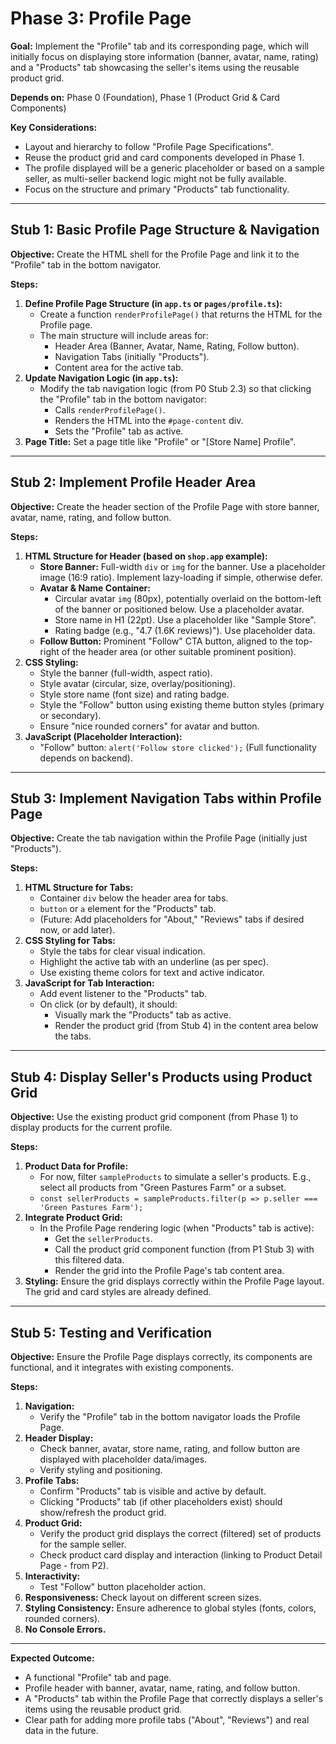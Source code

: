 # Phase 3: Profile Page

**Goal:** Implement the "Profile" tab and its corresponding page, which will initially focus on displaying store information (banner, avatar, name, rating) and a "Products" tab showcasing the seller's items using the reusable product grid.

**Depends on:** Phase 0 (Foundation), Phase 1 (Product Grid & Card Components)

**Key Considerations:**
*   Layout and hierarchy to follow "Profile Page Specifications".
*   Reuse the product grid and card components developed in Phase 1.
*   The profile displayed will be a generic placeholder or based on a sample seller, as multi-seller backend logic might not be fully available.
*   Focus on the structure and primary "Products" tab functionality.

---

## Stub 1: Basic Profile Page Structure & Navigation

**Objective:** Create the HTML shell for the Profile Page and link it to the "Profile" tab in the bottom navigator.

**Steps:**

1.  **Define Profile Page Structure (in `app.ts` or `pages/profile.ts`):**
    *   Create a function `renderProfilePage()` that returns the HTML for the Profile page.
    *   The main structure will include areas for:
        *   Header Area (Banner, Avatar, Name, Rating, Follow button).
        *   Navigation Tabs (initially "Products").
        *   Content area for the active tab.
2.  **Update Navigation Logic (in `app.ts`):**
    *   Modify the tab navigation logic (from P0 Stub 2.3) so that clicking the "Profile" tab in the bottom navigator:
        *   Calls `renderProfilePage()`.
        *   Renders the HTML into the `#page-content` div.
        *   Sets the "Profile" tab as active.
3.  **Page Title:** Set a page title like "Profile" or "[Store Name] Profile".

---

## Stub 2: Implement Profile Header Area

**Objective:** Create the header section of the Profile Page with store banner, avatar, name, rating, and follow button.

**Steps:**

1.  **HTML Structure for Header (based on `shop.app` example):**
    *   **Store Banner:** Full-width `div` or `img` for the banner. Use a placeholder image (16:9 ratio). Implement lazy-loading if simple, otherwise defer.
    *   **Avatar & Name Container:**
        *   Circular avatar `img` (80px), potentially overlaid on the bottom-left of the banner or positioned below. Use a placeholder avatar.
        *   Store name in H1 (22pt). Use a placeholder like "Sample Store".
        *   Rating badge (e.g., "4.7 (1.6K reviews)"). Use placeholder data.
    *   **Follow Button:** Prominent "Follow" CTA button, aligned to the top-right of the header area (or other suitable prominent position).
2.  **CSS Styling:**
    *   Style the banner (full-width, aspect ratio).
    *   Style avatar (circular, size, overlay/positioning).
    *   Style store name (font size) and rating badge.
    *   Style the "Follow" button using existing theme button styles (primary or secondary).
    *   Ensure "nice rounded corners" for avatar and button.
3.  **JavaScript (Placeholder Interaction):**
    *   "Follow" button: `alert('Follow store clicked');` (Full functionality depends on backend).

---

## Stub 3: Implement Navigation Tabs within Profile Page

**Objective:** Create the tab navigation within the Profile Page (initially just "Products").

**Steps:**

1.  **HTML Structure for Tabs:**
    *   Container `div` below the header area for tabs.
    *   `button` or `a` element for the "Products" tab.
    *   (Future: Add placeholders for "About," "Reviews" tabs if desired now, or add later).
2.  **CSS Styling for Tabs:**
    *   Style the tabs for clear visual indication.
    *   Highlight the active tab with an underline (as per spec).
    *   Use existing theme colors for text and active indicator.
3.  **JavaScript for Tab Interaction:**
    *   Add event listener to the "Products" tab.
    *   On click (or by default), it should:
        *   Visually mark the "Products" tab as active.
        *   Render the product grid (from Stub 4) in the content area below the tabs.

---

## Stub 4: Display Seller's Products using Product Grid

**Objective:** Use the existing product grid component (from Phase 1) to display products for the current profile.

**Steps:**

1.  **Product Data for Profile:**
    *   For now, filter `sampleProducts` to simulate a seller's products. E.g., select all products from "Green Pastures Farm" or a subset.
    *   `const sellerProducts = sampleProducts.filter(p => p.seller === 'Green Pastures Farm');`
2.  **Integrate Product Grid:**
    *   In the Profile Page rendering logic (when "Products" tab is active):
        *   Get the `sellerProducts`.
        *   Call the product grid component function (from P1 Stub 3) with this filtered data.
        *   Render the grid into the Profile Page's tab content area.
3.  **Styling:** Ensure the grid displays correctly within the Profile Page layout. The grid and card styles are already defined.

---

## Stub 5: Testing and Verification

**Objective:** Ensure the Profile Page displays correctly, its components are functional, and it integrates with existing components.

**Steps:**

1.  **Navigation:**
    *   Verify the "Profile" tab in the bottom navigator loads the Profile Page.
2.  **Header Display:**
    *   Check banner, avatar, store name, rating, and follow button are displayed with placeholder data/images.
    *   Verify styling and positioning.
3.  **Profile Tabs:**
    *   Confirm "Products" tab is visible and active by default.
    *   Clicking "Products" tab (if other placeholders exist) should show/refresh the product grid.
4.  **Product Grid:**
    *   Verify the product grid displays the correct (filtered) set of products for the sample seller.
    *   Check product card display and interaction (linking to Product Detail Page - from P2).
5.  **Interactivity:**
    *   Test "Follow" button placeholder action.
6.  **Responsiveness:** Check layout on different screen sizes.
7.  **Styling Consistency:** Ensure adherence to global styles (fonts, colors, rounded corners).
8.  **No Console Errors.**

---

**Expected Outcome:**
*   A functional "Profile" tab and page.
*   Profile header with banner, avatar, name, rating, and follow button.
*   A "Products" tab within the Profile Page that correctly displays a seller's items using the reusable product grid.
*   Clear path for adding more profile tabs ("About", "Reviews") and real data in the future. 